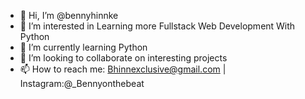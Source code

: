 - 👋 Hi, I’m @bennyhinnke
- 👀 I’m interested in Learning more Fullstack Web Development With Python
- 🌱 I’m currently learning Python
- 💞️ I’m looking to collaborate on interesting projects
- 📫 How to reach me: Bhinnexclusive@gmail.com | Instagram:@_Bennyonthebeat

<!---
bennyhinnke/bennyhinnke is a ✨ special ✨ repository because its `README.md` (this file) appears on your GitHub profile.
You can click the Preview link to take a look at your changes.
--->
